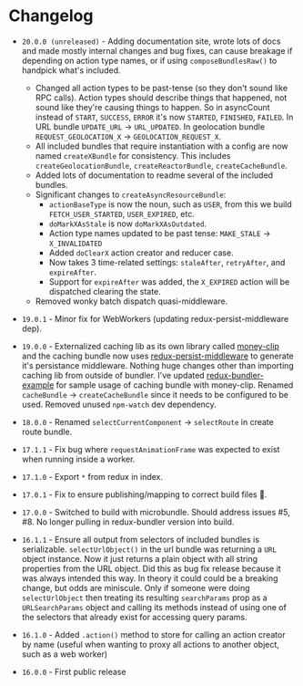 # Changelog

* `20.0.0 (unreleased)` - Adding documentation site, wrote lots of docs and made mostly internal changes and bug fixes, can cause breakage if depending on action type names, or if using `composeBundlesRaw()` to handpick what's included.

  * Changed all action types to be past-tense (so they don't sound like RPC calls). Action types should describe things that happened, not sound like they're causing things to happen. So in asyncCount instead of `START`, `SUCCESS`, `ERROR` it's now `STARTED`, `FINISHED`, `FAILED`. In URL bundle `UPDATE_URL` -> `URL_UPDATED`. In geolocation bundle `REQUEST_GEOLOCATION_X` -> `GEOLOCATION_REQUEST_X`.
  * All included bundles that require instantiation with a config are now named `createXBundle` for consistency. This includes `createGeolocationBundle`, `createReactorBundle`, `createCacheBundle`.
  * Added lots of documentation to readme several of the included bundles.
  * Significant changes to `createAsyncResourceBundle`:
    * `actionBaseType` is now the noun, such as `USER`, from this we build `FETCH_USER_STARTED`, `USER_EXPIRED`, etc.
    * `doMarkXAsStale` is now `doMarkXAsOutdated`.
    * Action type names updated to be past tense: `MAKE_STALE` -> `X_INVALIDATED`
    * Added `doClearX` action creator and reducer case.
    * Now takes 3 time-related settings: `staleAfter`, `retryAfter`, and `expireAfter`.
    * Support for `expireAfter` was added, the `X_EXPIRED` action will be dispatched clearing the state.
  * Removed wonky batch dispatch quasi-middleware.

* `19.0.1` - Minor fix for WebWorkers (updating redux-persist-middleware dep).
* `19.0.0` - Externalized caching lib as its own library called [money-clip](https://github.com/HenrikJoreteg/money-clip) and the caching bundle now uses [redux-persist-middleware](https://github.com/HenrikJoreteg/redux-persist-middleware) to generate it's persistance middleware. Nothing huge changes other than importing caching lib from outside of bundler. I've updated [redux-bundler-example](https://github.com/HenrikJoreteg/redux-bundler-example) for sample usage of caching bundle with money-clip. Renamed `cacheBundle` -> `createCacheBundle` since it needs to be configured to be used. Removed unused `npm-watch` dev dependency.
* `18.0.0` - Renamed `selectCurrentComponent` -> `selectRoute` in create route bundle.
* `17.1.1` - Fix bug where `requestAnimationFrame` was expected to exist when running inside a worker.
* `17.1.0` - Export `*` from redux in index.
* `17.0.1` - Fix to ensure publishing/mapping to correct build files :facepalm:.
* `17.0.0` - Switched to build with microbundle. Should address issues #5, #8. No longer pulling in redux-bundler version into build.
* `16.1.1` - Ensure all output from selectors of included bundles is serializable. `selectUrlObject()` in the url bundle was returning a `URL` object instance. Now it just returns a plain object with all string properties from the URL object. Did this as bug fix release because it was always intended this way. In theory it could could be a breaking change, but odds are miniscule. Only if someone were doing `selectUrlObject` then treating its resulting `searchParams` prop as a `URLSearchParams` object and calling its methods instead of using one of the selectors that already exist for accessing query params.
* `16.1.0` - Added `.action()` method to store for calling an action creator by name (useful when wanting to proxy all actions to another object, such as a web worker)
* `16.0.0` - First public release

